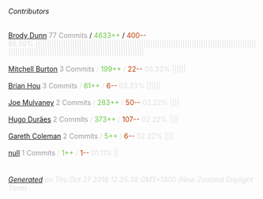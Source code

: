 ###### Contributors
[Brody Dunn](https://github.com/brodyd)
<font color="#999">77 Commits</font> / <font color="#6cc644">4633++</font> / <font color="#bd3c00"> 400--</font>
<font color="#dedede">85.56%&nbsp;<font color="#dedede">|||||||||||||||||||||||||||||||||||||||||||||||||||||||||||||||||||||||||||||||||||||||||||||||||||||||||||||||||||||||||||||||||||||||||||||||||||||||||||</font><br><br>
[Mitchell Burton](https://github.com/MitchellBurton)
<font color="#999">3 Commits</font> / <font color="#6cc644">199++</font> / <font color="#bd3c00"> 22--</font>
<font color="#dedede">03.33%&nbsp;<font color="#dedede">||||||</font><br><br>
[Brian Hou](https://github.com/brhou)
<font color="#999">3 Commits</font> / <font color="#6cc644">61++</font> / <font color="#bd3c00"> 6--</font>
<font color="#dedede">03.33%&nbsp;<font color="#dedede">||||||</font><br><br>
[Joe Mulvaney](https://github.com/mycrobe)
<font color="#999">2 Commits</font> / <font color="#6cc644">283++</font> / <font color="#bd3c00"> 50--</font>
<font color="#dedede">02.22%&nbsp;<font color="#dedede">||||</font><br><br>
[Hugo Durães](https://github.com/hugoduraes)
<font color="#999">2 Commits</font> / <font color="#6cc644">373++</font> / <font color="#bd3c00"> 107--</font>
<font color="#dedede">02.22%&nbsp;<font color="#dedede">||||</font><br><br>
[Gareth Coleman](https://github.com/layerzerolabs)
<font color="#999">2 Commits</font> / <font color="#6cc644">5++</font> / <font color="#bd3c00"> 6--</font>
<font color="#dedede">02.22%&nbsp;<font color="#dedede">||||</font><br><br>
[null](https://github.com/ssreedharan)
<font color="#999">1 Commits</font> / <font color="#6cc644">1++</font> / <font color="#bd3c00"> 1--</font>
<font color="#dedede">01.11%&nbsp;<font color="#dedede">||</font><br><br>
###### [Generated](https://github.com/jakeleboeuf/contributor) on Thu Oct 27 2016 12:35:38 GMT+1300 (New Zealand Daylight Time)